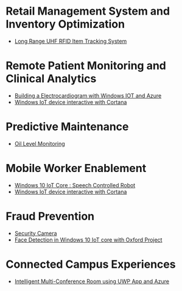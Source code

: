 Retail Management System and Inventory Optimization
===================================================
* [Long Range UHF RFID Item Tracking System](https://microsoft.hackster.io/en-US/careypayette/long-range-uhf-rfid-item-tracking-system-fc5372)

Remote Patient Monitoring and Clinical Analytics
================================================
* [Building a Electrocardiogram with Windows IOT and Azure](https://microsoft.hackster.io/en-US/phantom_override/building-a-electrocardiogram-with-windows-iot-and-azure-8b2b44)
* [Windows IoT device interactive with Cortana](https://www.hackster.io/ada-plasma-1f5c36/windows-iot-device-interactive-with-cortana-046906)

Predictive Maintenance
======================
* [Oil Level Monitoring](https://www.hackster.io/sameerk/oil-level-monitoring-ac01b9)

Mobile Worker Enablement
========================
* [Windows 10 IoT Core : Speech Controlled Robot](https://www.hackster.io/AnuragVasanwala/speech-controlled-robot-49744c)
* [Windows IoT device interactive with Cortana](https://www.hackster.io/ada-plasma-1f5c36/windows-iot-device-interactive-with-cortana-046906)

Fraud Prevention 
================
* [Security Camera](https://microsoft.hackster.io/en-US/windows-iot/security-camera-579b7f)
* [Face Detection in Windows 10 IoT core with Oxford Project](https://www.hackster.io/dx-lego-china/face-detection-in-windows-10-iot-core-with-oxford-project-509a3b)

Connected Campus Experiences
============================
* [Intelligent Multi-Conference Room using UWP App and Azure](https://microsoft.hackster.io/en-US/Kishore10211/intelligent-multi-conference-room-using-uwp-app-and-azure-620b1d)